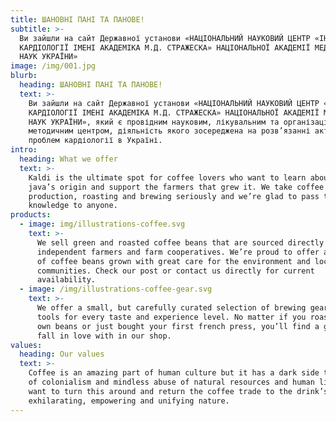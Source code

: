 ```yaml
---
title: ШАНОВНІ ПАНІ ТА ПАНОВЕ!
subtitle: >-
  Ви зайшли на сайт Державної установи «НАЦІОНАЛЬНИЙ НАУКОВИЙ ЦЕНТР «ІНСТИТУТ
  КАРДІОЛОГІЇ ІМЕНІ АКАДЕМІКА М.Д. СТРАЖЕСКА» НАЦІОНАЛЬНОЇ АКАДЕМІЇ МЕДИЧНИХ
  НАУК УКРАЇНИ»
image: /img/001.jpg
blurb:
  heading: ШАНОВНІ ПАНІ ТА ПАНОВЕ!
  text: >-
    Ви зайшли на сайт Державної установи «НАЦІОНАЛЬНИЙ НАУКОВИЙ ЦЕНТР «ІНСТИТУТ
    КАРДІОЛОГІЇ ІМЕНІ АКАДЕМІКА М.Д. СТРАЖЕСКА» НАЦІОНАЛЬНОЇ АКАДЕМІЇ МЕДИЧНИХ
    НАУК УКРАЇНИ», який є провідним науковим, лікувальним та організаційно –
    методичним центром, діяльність якого зосереджена на розв’язанні актуальних
    проблем кардіології в Україні. 
intro:
  heading: What we offer
  text: >-
    Kaldi is the ultimate spot for coffee lovers who want to learn about their
    java’s origin and support the farmers that grew it. We take coffee
    production, roasting and brewing seriously and we’re glad to pass that
    knowledge to anyone.
products:
  - image: img/illustrations-coffee.svg
    text: >-
      We sell green and roasted coffee beans that are sourced directly from
      independent farmers and farm cooperatives. We’re proud to offer a variety
      of coffee beans grown with great care for the environment and local
      communities. Check our post or contact us directly for current
      availability.
  - image: /img/illustrations-coffee-gear.svg
    text: >-
      We offer a small, but carefully curated selection of brewing gear and
      tools for every taste and experience level. No matter if you roast your
      own beans or just bought your first french press, you’ll find a gadget to
      fall in love with in our shop.
values:
  heading: Our values
  text: >-
    Coffee is an amazing part of human culture but it has a dark side too – one
    of colonialism and mindless abuse of natural resources and human lives. We
    want to turn this around and return the coffee trade to the drink’s
    exhilarating, empowering and unifying nature.
---
```


